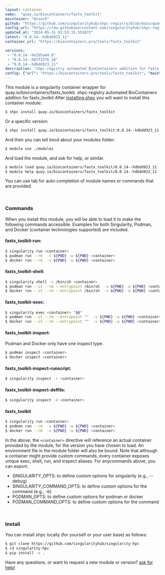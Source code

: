 ```yaml
---
layout: container
name:  "quay.io/biocontainers/fastx_toolkit"
maintainer: "@vsoch"
github: "https://github.com/singularityhub/shpc-registry/blob/main/quay.io/biocontainers/fastx_toolkit/container.yaml"
config_url: "https://raw.githubusercontent.com/singularityhub/shpc-registry/main/quay.io/biocontainers/fastx_toolkit/container.yaml"
updated_at: "2024-05-31 02:53:15.553872"
latest: "0.0.14--hdbdd923_11"
container_url: "https://biocontainers.pro/tools/fastx_toolkit"

versions:
 - "0.0.14--he1b5a44_8"
 - "0.0.14--h87f3376_10"
 - "0.0.14--hdbdd923_11"
description: "shpc-registry automated BioContainers addition for fastx_toolkit"
config: {"url": "https://biocontainers.pro/tools/fastx_toolkit", "maintainer": "@vsoch", "description": "shpc-registry automated BioContainers addition for fastx_toolkit", "latest": {"0.0.14--hdbdd923_11": "sha256:da06a6b2e5984f34d2686c7399d37102859a393eadf65bc701aca9a025089742"}, "tags": {"0.0.14--he1b5a44_8": "sha256:8ac88163b78821a449c1fec672e9b9cf9c4993c18d067a9afa0a8769a5e3f607", "0.0.14--h87f3376_10": "sha256:ce4316e55413966f2dd1993936b86dbd488ba6f17c9044eefd2fa2e41f220a70", "0.0.14--hdbdd923_11": "sha256:da06a6b2e5984f34d2686c7399d37102859a393eadf65bc701aca9a025089742"}, "docker": "quay.io/biocontainers/fastx_toolkit"}
---
```


This module is a singularity container wrapper for quay.io/biocontainers/fastx_toolkit.
shpc-registry automated BioContainers addition for fastx_toolkit
After [installing shpc](#install) you will want to install this container module:


```bash
$ shpc install quay.io/biocontainers/fastx_toolkit
```

Or a specific version:

```bash
$ shpc install quay.io/biocontainers/fastx_toolkit:0.0.14--hdbdd923_11
```

And then you can tell lmod about your modules folder:

```bash
$ module use ./modules
```

And load the module, and ask for help, or similar.

```bash
$ module load quay.io/biocontainers/fastx_toolkit/0.0.14--hdbdd923_11
$ module help quay.io/biocontainers/fastx_toolkit/0.0.14--hdbdd923_11
```

You can use tab for auto-completion of module names or commands that are provided.

<br>

### Commands

When you install this module, you will be able to load it to make the following commands accessible.
Examples for both Singularity, Podman, and Docker (container technologies supported) are included.

#### fastx_toolkit-run:

```bash
$ singularity run <container>
$ podman run --rm  -v ${PWD} -w ${PWD} <container>
$ docker run --rm  -v ${PWD} -w ${PWD} <container>
```

#### fastx_toolkit-shell:

```bash
$ singularity shell -s /bin/sh <container>
$ podman run --it --rm --entrypoint /bin/sh  -v ${PWD} -w ${PWD} <container>
$ docker run --it --rm --entrypoint /bin/sh  -v ${PWD} -w ${PWD} <container>
```

#### fastx_toolkit-exec:

```bash
$ singularity exec <container> "$@"
$ podman run --it --rm --entrypoint ""  -v ${PWD} -w ${PWD} <container> "$@"
$ docker run --it --rm --entrypoint ""  -v ${PWD} -w ${PWD} <container> "$@"
```

#### fastx_toolkit-inspect:

Podman and Docker only have one inspect type.

```bash
$ podman inspect <container>
$ docker inspect <container>
```

#### fastx_toolkit-inspect-runscript:

```bash
$ singularity inspect -r <container>
```

#### fastx_toolkit-inspect-deffile:

```bash
$ singularity inspect -d <container>
```



#### fastx_toolkit

```bash
$ singularity run <container>
$ podman run --rm  -v ${PWD} -w ${PWD} <container>
$ docker run --rm  -v ${PWD} -w ${PWD} <container>
```


In the above, the `<container>` directive will reference an actual container provided
by the module, for the version you have chosen to load. An environment file in the
module folder will also be bound. Note that although a container
might provide custom commands, every container exposes unique exec, shell, run, and
inspect aliases. For anycommands above, you can export:

 - SINGULARITY_OPTS: to define custom options for singularity (e.g., --debug)
 - SINGULARITY_COMMAND_OPTS: to define custom options for the command (e.g., -b)
 - PODMAN_OPTS: to define custom options for podman or docker
 - PODMAN_COMMAND_OPTS: to define custom options for the command

<br>

### Install

You can install shpc locally (for yourself or your user base) as follows:

```bash
$ git clone https://github.com/singularityhub/singularity-hpc
$ cd singularity-hpc
$ pip install -e .
```

Have any questions, or want to request a new module or version? [ask for help!](https://github.com/singularityhub/singularity-hpc/issues)